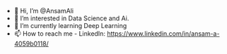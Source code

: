 - 👋 Hi, I’m @AnsamAli
- 👀 I’m interested in Data Science and Ai.
- 🌱 I’m currently learning Deep Learning
- 📫 How to reach me - LinkedIn: https://www.linkedin.com/in/ansam-a-4059b0118/

<!---
AnsamAli/AnsamAli is a ✨ special ✨ repository because its `README.md` (this file) appears on your GitHub profile.
You can click the Preview link to take a look at your changes.
--->
